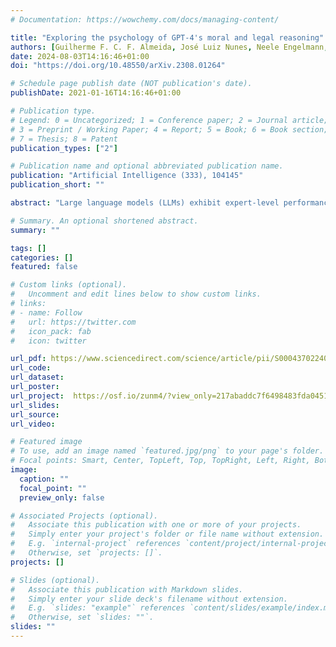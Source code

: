 ```yaml
---
# Documentation: https://wowchemy.com/docs/managing-content/

title: "Exploring the psychology of GPT-4's moral and legal reasoning"
authors: [Guilherme F. C. F. Almeida, José Luiz Nunes, Neele Engelmann, Alex Wiegmann, Marcelo de Araújo]
date: 2024-08-03T14:16:46+01:00
doi: "https://doi.org/10.48550/arXiv.2308.01264"

# Schedule page publish date (NOT publication's date).
publishDate: 2021-01-16T14:16:46+01:00

# Publication type.
# Legend: 0 = Uncategorized; 1 = Conference paper; 2 = Journal article;
# 3 = Preprint / Working Paper; 4 = Report; 5 = Book; 6 = Book section;
# 7 = Thesis; 8 = Patent
publication_types: ["2"]

# Publication name and optional abbreviated publication name.
publication: "Artificial Intelligence (333), 104145"
publication_short: ""

abstract: "Large language models (LLMs) exhibit expert-level performance in tasks across a wide range of different domains. Ethical issues raised by LLMs and the need to align future versions makes it important to know how state of the art models reason about moral and legal issues. In this paper, we employ the methods of experimental psychology to probe into this question. We replicate eight studies from the experimental literature with instances of Google's Gemini Pro, Anthropic's Claude 2.1, OpenAI's GPT-4, and Meta's Llama 2 Chat 70b. We find that alignment with human responses shifts from one experiment to another, and that models differ amongst themselves as to their overall alignment, with GPT-4 taking a clear lead over all other models we tested. Nonetheless, even when LLM-generated responses are highly correlated to human responses, there are still systematic differences, with a tendency for models to exaggerate effects that are present among humans, in part by reducing variance. This recommends caution with regards to proposals of replacing human participants with current state-of-the-art LLMs in psychological research and highlights the need for further research about the distinctive aspects of machine psychology."

# Summary. An optional shortened abstract.
summary: ""

tags: []
categories: []
featured: false

# Custom links (optional).
#   Uncomment and edit lines below to show custom links.
# links:
# - name: Follow
#   url: https://twitter.com
#   icon_pack: fab
#   icon: twitter

url_pdf: https://www.sciencedirect.com/science/article/pii/S000437022400081X
url_code:
url_dataset:
url_poster:
url_project:  https://osf.io/zunm4/?view_only=217abaddc7f6498483fda045157f5dd6
url_slides:
url_source:
url_video:

# Featured image
# To use, add an image named `featured.jpg/png` to your page's folder. 
# Focal points: Smart, Center, TopLeft, Top, TopRight, Left, Right, BottomLeft, Bottom, BottomRight.
image:
  caption: ""
  focal_point: ""
  preview_only: false

# Associated Projects (optional).
#   Associate this publication with one or more of your projects.
#   Simply enter your project's folder or file name without extension.
#   E.g. `internal-project` references `content/project/internal-project/index.md`.
#   Otherwise, set `projects: []`.
projects: []

# Slides (optional).
#   Associate this publication with Markdown slides.
#   Simply enter your slide deck's filename without extension.
#   E.g. `slides: "example"` references `content/slides/example/index.md`.
#   Otherwise, set `slides: ""`.
slides: ""
---
```

